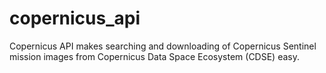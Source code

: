 # copernicus_api
Copernicus API makes searching and downloading of Copernicus Sentinel mission images from Copernicus Data Space Ecosystem (CDSE) easy.
